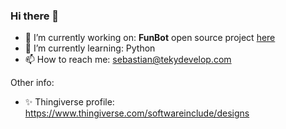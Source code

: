 ### Hi there 👋

- 🔭 I’m currently working on: **FunBot** open source project [here](https://github.com/ManolescuSebastian/FunBot)
- 🌱 I’m currently learning: Python
- 📫 How to reach me: sebastian@tekydevelop.com

Other info:
- ✨ Thingiverse profile: https://www.thingiverse.com/softwareinclude/designs

<!--
**ManolescuSebastian/ManolescuSebastian** is a ✨ _special_ ✨ repository because its `README.md` (this file) appears on your GitHub profile.

Here are some ideas to get you started:

- 🔭 I’m currently working on ...
- 🌱 I’m currently learning ...
- 👯 I’m looking to collaborate on ...
- 🤔 I’m looking for help with ...
- 💬 Ask me about ...
- 📫 How to reach me: ...
- 😄 Pronouns: ...
- ⚡ Fun fact: ...
-->
